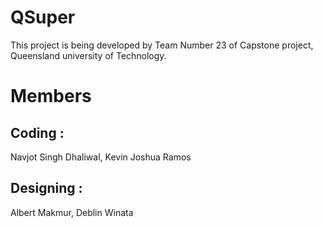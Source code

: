 # QSuper
This project is being developed by Team Number 23 of Capstone project, Queensland university of Technology. 

# Members
## Coding : 
Navjot Singh Dhaliwal, Kevin Joshua Ramos <br />
## Designing : 
Albert Makmur, Deblin Winata
